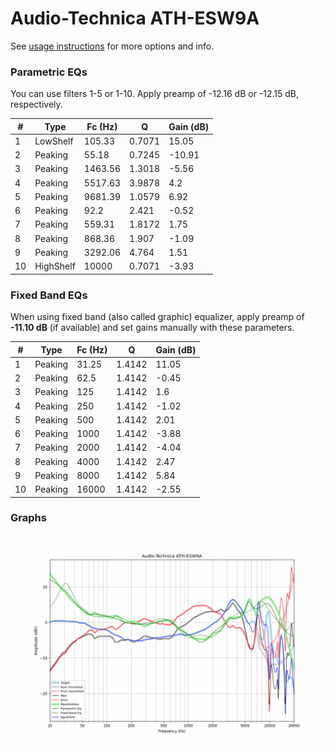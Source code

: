 # Audio-Technica ATH-ESW9A
See [usage instructions](https://github.com/jaakkopasanen/AutoEq#usage) for more options and info.

### Parametric EQs
You can use filters 1-5 or 1-10. Apply preamp of -12.16 dB or -12.15 dB, respectively.

|   # | Type      |   Fc (Hz) |      Q |   Gain (dB) |
|-----|-----------|-----------|--------|-------------|
|   1 | LowShelf  |    105.33 | 0.7071 |       15.05 |
|   2 | Peaking   |     55.18 | 0.7245 |      -10.91 |
|   3 | Peaking   |   1463.56 | 1.3018 |       -5.56 |
|   4 | Peaking   |   5517.63 | 3.9878 |        4.2  |
|   5 | Peaking   |   9681.39 | 1.0579 |        6.92 |
|   6 | Peaking   |     92.2  | 2.421  |       -0.52 |
|   7 | Peaking   |    559.31 | 1.8172 |        1.75 |
|   8 | Peaking   |    868.36 | 1.907  |       -1.09 |
|   9 | Peaking   |   3292.06 | 4.764  |        1.51 |
|  10 | HighShelf |  10000    | 0.7071 |       -3.93 |

### Fixed Band EQs
When using fixed band (also called graphic) equalizer, apply preamp of **-11.10 dB** (if available) and set gains manually with these parameters.

|   # | Type    |   Fc (Hz) |      Q |   Gain (dB) |
|-----|---------|-----------|--------|-------------|
|   1 | Peaking |     31.25 | 1.4142 |       11.05 |
|   2 | Peaking |     62.5  | 1.4142 |       -0.45 |
|   3 | Peaking |    125    | 1.4142 |        1.6  |
|   4 | Peaking |    250    | 1.4142 |       -1.02 |
|   5 | Peaking |    500    | 1.4142 |        2.01 |
|   6 | Peaking |   1000    | 1.4142 |       -3.88 |
|   7 | Peaking |   2000    | 1.4142 |       -4.04 |
|   8 | Peaking |   4000    | 1.4142 |        2.47 |
|   9 | Peaking |   8000    | 1.4142 |        5.84 |
|  10 | Peaking |  16000    | 1.4142 |       -2.55 |

### Graphs
![](./Audio-Technica%20ATH-ESW9A.png)
